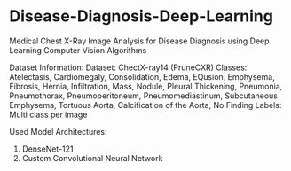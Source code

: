 # Disease-Diagnosis-Deep-Learning
Medical Chest X-Ray Image Analysis for Disease Diagnosis using Deep Learning Computer Vision Algorithms

Dataset Information:
Dataset: ChectX-ray14 (PruneCXR)
Classes: Atelectasis, Cardiomegaly, Consolidation, Edema, EQusion, Emphysema, Fibrosis, Hernia, Infiltration, Mass, Nodule, Pleural Thickening, Pneumonia, Pneumothorax, Pneumoperitoneum, Pneumomediastinum, Subcutaneous Emphysema, Tortuous Aorta, Calcification of the Aorta, No Finding
Labels: Multi class per image

Used Model Architectures:
1. DenseNet-121
2. Custom Convolutional Neural Network
